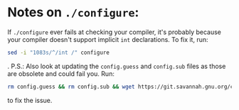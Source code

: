 # Notes on `./configure`:
If `./configure` ever fails at checking your compiler, it's probably because your compiler doesn't support implicit `int` declarations. To fix it, run:
```sh
sed -i "1083s/^/int /" configure
```
.
P.S.: Also look at updating the `config.guess` and `config.sub` files as those are obsolete and could fail you. Run:
```sh
rm config.guess && rm config.sub && wget https://git.savannah.gnu.org/cgit/config.git/plain/config.guess && wget https://git.savannah.gnu.org/cgit/config.git/plain/config.sub
```
to fix the issue. 
